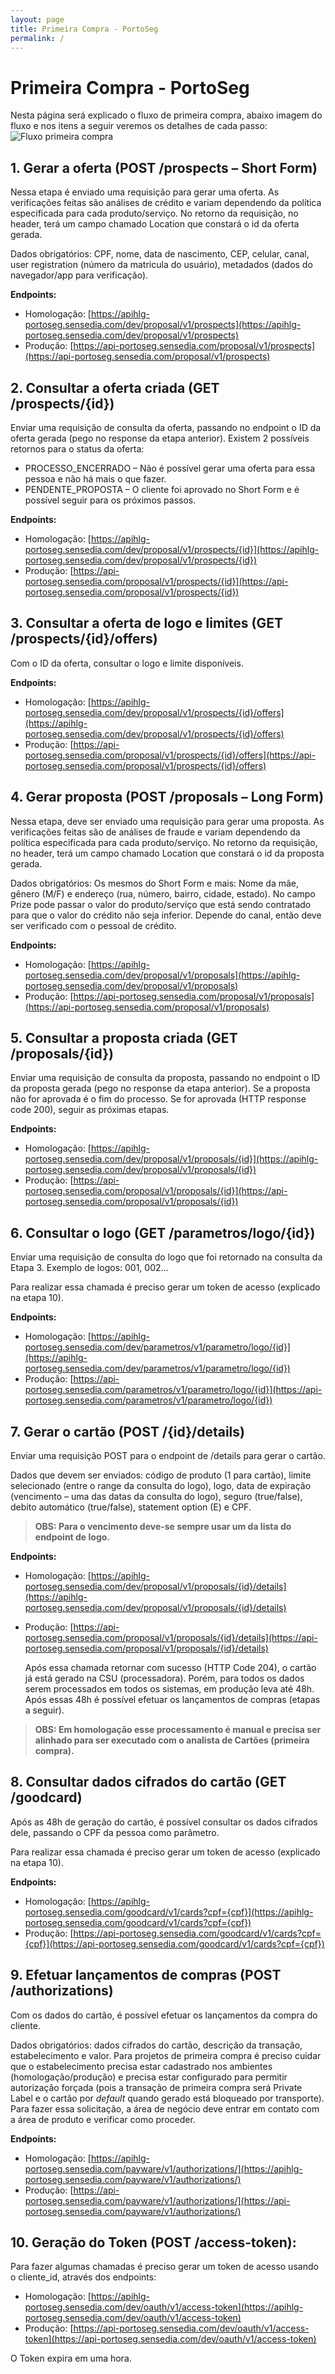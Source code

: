 ```yaml
---
layout: page
title: Primeira Compra - PortoSeg
permalink: /
---
```


# Primeira Compra - PortoSeg

Nesta página será explicado o fluxo de primeira compra, abaixo imagem do fluxo e nos itens a seguir veremos os detalhes de cada passo:
![Fluxo primeira compra](./assets/img/porto-seguro.jpg)

## 1.	Gerar a oferta (POST /prospects – Short Form)

<p>Nessa etapa é enviado uma requisição para gerar uma oferta. As verificações feitas são análises de crédito e variam dependendo da política especificada para cada produto/serviço. No retorno da requisição, no header, terá um campo chamado Location que constará o id da oferta gerada. </p>
<p>Dados obrigatórios: CPF, nome, data de nascimento, CEP, celular, canal, user registration (número da matricula do usuário), metadados (dados do navegador/app para verificação). </p>

<b>Endpoints: </b>

+ Homologação: [https://apihlg-portoseg.sensedia.com/dev/proposal/v1/prospects](https://apihlg-portoseg.sensedia.com/dev/proposal/v1/prospects)
+ Produção: [https://api-portoseg.sensedia.com/proposal/v1/prospects](https://api-portoseg.sensedia.com/proposal/v1/prospects)

## 2.	Consultar a oferta criada (GET /prospects/{id})

Enviar uma requisição de consulta da oferta, passando no endpoint o ID da oferta gerada (pego no response da etapa anterior).
Existem 2 possíveis retornos para o status da oferta:

+	PROCESSO_ENCERRADO – Não é possível gerar uma oferta para essa pessoa e não há mais o que fazer.
+	PENDENTE_PROPOSTA – O cliente foi aprovado no Short Form e é possível seguir para os próximos passos.

<b>Endpoints: </b>
+	Homologação: [https://apihlg-portoseg.sensedia.com/dev/proposal/v1/prospects/{id}](https://apihlg-portoseg.sensedia.com/dev/proposal/v1/prospects/{id})
+	Produção: [https://api-portoseg.sensedia.com/proposal/v1/prospects/{id}](https://api-portoseg.sensedia.com/proposal/v1/prospects/{id})

## 3.	Consultar a oferta de logo e limites (GET /prospects/{id}/offers)

Com o ID da oferta, consultar o logo e limite disponíveis.

<b>Endpoints:</b>
+	Homologação: [https://apihlg-portoseg.sensedia.com/dev/proposal/v1/prospects/{id}/offers](https://apihlg-portoseg.sensedia.com/dev/proposal/v1/prospects/{id}/offers)
+	Produção: [https://api-portoseg.sensedia.com/proposal/v1/prospects/{id}/offers](https://api-portoseg.sensedia.com/proposal/v1/prospects/{id}/offers)

## 4.	Gerar proposta (POST /proposals – Long Form)

Nessa etapa, deve ser enviado uma requisição para gerar uma proposta. As verificações feitas são de análises de fraude e variam dependendo da política especificada para cada produto/serviço. No retorno da requisição, no header, terá um campo chamado Location que constará o id da proposta gerada.

Dados obrigatórios: Os mesmos do Short Form e mais: Nome da mãe, gênero (M/F) e endereço (rua, número, bairro, cidade, estado).
No campo Prize pode passar o valor do produto/serviço que está sendo contratado para que o valor do crédito não seja inferior. Depende do canal, então deve ser verificado com o pessoal de crédito.

<b>Endpoints: </b>
+	Homologação: [https://apihlg-portoseg.sensedia.com/dev/proposal/v1/proposals](https://apihlg-portoseg.sensedia.com/dev/proposal/v1/proposals)
+	Produção: [https://api-portoseg.sensedia.com/proposal/v1/proposals](https://api-portoseg.sensedia.com/proposal/v1/proposals)

## 5.	Consultar a proposta criada (GET /proposals/{id})

Enviar uma requisição de consulta da proposta, passando no endpoint o ID da proposta gerada (pego no response da etapa anterior). Se a proposta não for aprovada é o fim do processo. Se for aprovada (HTTP response code 200), seguir as próximas etapas.

<b>Endpoints:</b>
+	Homologação: [https://apihlg-portoseg.sensedia.com/dev/proposal/v1/proposals/{id}](https://apihlg-portoseg.sensedia.com/dev/proposal/v1/proposals/{id})
+	Produção: [https://api-portoseg.sensedia.com/proposal/v1/proposals/{id}](https://api-portoseg.sensedia.com/proposal/v1/proposals/{id})

## 6.	Consultar o logo (GET /parametros/logo/{id})

Enviar uma requisição de consulta do logo que foi retornado na consulta da Etapa 3. Exemplo de logos: 001, 002...

Para realizar essa chamada é preciso gerar um token de acesso (explicado na etapa 10).

<b>Endpoints:</b>
+	Homologação: [https://apihlg-portoseg.sensedia.com/dev/parametros/v1/parametro/logo/{id}](https://apihlg-portoseg.sensedia.com/dev/parametros/v1/parametro/logo/{id})
+	Produção: [https://api-portoseg.sensedia.com/parametros/v1/parametro/logo/{id}](https://api-portoseg.sensedia.com/parametros/v1/parametro/logo/{id})

## 7.	Gerar o cartão (POST /{id}/details)

Enviar uma requisição POST para o endpoint de /details para gerar o cartão.

Dados que devem ser enviados: código de produto (1 para cartão), limite selecionado (entre o range da consulta do logo), logo, data de expiração (vencimento – uma das datas da consulta do logo), seguro (true/false), debito automático (true/false), statement option (E) e CPF.

> <b>OBS: Para o vencimento deve-se sempre usar um da lista do endpoint de logo. </b>

<b>Endpoints:</b>
+	Homologação: [https://apihlg-portoseg.sensedia.com/dev/proposal/v1/proposals/{id}/details](https://apihlg-portoseg.sensedia.com/dev/proposal/v1/proposals/{id}/details)
+	Produção:  [https://api-portoseg.sensedia.com/proposal/v1/proposals/{id}/details](https://api-portoseg.sensedia.com/proposal/v1/proposals/{id}/details)

  	Após essa chamada retornar com sucesso (HTTP Code 204), o cartão já está gerado na CSU (processadora). Porém, para todos os dados serem processados em todos os sistemas, em produção leva até 48h. Após essas 48h é possível efetuar os lançamentos de compras (etapas a seguir).

> <b>OBS: Em homologação esse processamento é manual e precisa ser alinhado para ser executado com o analista de Cartões (primeira compra). </b>

## 8.	Consultar dados cifrados do cartão (GET /goodcard)

Após as 48h de geração do cartão, é possível consultar os dados cifrados dele, passando o CPF da pessoa como parâmetro.

Para realizar essa chamada é preciso gerar um token de acesso (explicado na etapa 10).

<b>Endpoints:</b>
+	Homologação: [https://apihlg-portoseg.sensedia.com/goodcard/v1/cards?cpf={cpf}](https://apihlg-portoseg.sensedia.com/goodcard/v1/cards?cpf={cpf})
+	Produção:  [https://api-portoseg.sensedia.com/goodcard/v1/cards?cpf={cpf}](https://api-portoseg.sensedia.com/goodcard/v1/cards?cpf={cpf})

## 9.	Efetuar lançamentos de compras (POST /authorizations)

Com os dados do cartão, é possível efetuar os lançamentos da compra do cliente.

Dados obrigatórios: dados cifrados do cartão, descrição da transação, estabelecimento e valor. 
Para projetos de primeira compra é preciso cuidar que o estabelecimento precisa estar cadastrado nos ambientes (homologação/produção) e precisa estar configurado para permitir autorização forçada (pois a transação de primeira compra será Private Label e o cartão por <i>default</i> quando gerado está bloqueado por transporte). Para fazer essa solicitação, a área de negócio deve entrar em contato com a área de produto e verificar como proceder.

<b>Endpoints:</b>
+	Homologação: [https://apihlg-portoseg.sensedia.com/payware/v1/authorizations/](https://apihlg-portoseg.sensedia.com/payware/v1/authorizations/)
+	Produção:  [https://api-portoseg.sensedia.com/payware/v1/authorizations/](https://api-portoseg.sensedia.com/payware/v1/authorizations/)

## 10.	Geração do Token (POST /access-token):

Para fazer algumas chamadas é preciso gerar um token de acesso usando o cliente_id, através dos endpoints:
+	Homologação: [https://apihlg-portoseg.sensedia.com/dev/oauth/v1/access-token](https://apihlg-portoseg.sensedia.com/dev/oauth/v1/access-token)
+	Produção: [https://api-portoseg.sensedia.com/dev/oauth/v1/access-token](https://api-portoseg.sensedia.com/dev/oauth/v1/access-token)

O Token expira em uma hora.

